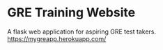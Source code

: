 # GRE Training Website
A flask web application for aspiring GRE test takers.
https://mygreapp.herokuapp.com/
